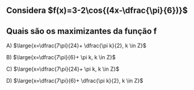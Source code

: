 ## Considera $f(x)=3-2\cos{(4x-\dfrac{\pi}{6})}$
## Quais são os maximizantes da função f

A) $\large{x=\dfrac{7\pi}{24}+ \dfrac{\pi k}{2}, k \in Z}$

B) $\large{x=\dfrac{7\pi}{6}+ \pi k, k \in Z}$

C) $\large{x=\dfrac{7\pi}{24}+ \pi k, k \in Z}$

D) $\large{x=\dfrac{7\pi}{6}+ \dfrac{\pi k}{2}, k \in Z}$

